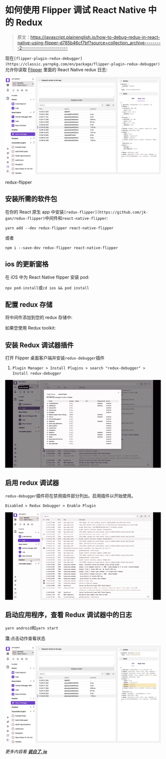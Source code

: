 # 如何使用 Flipper 调试 React Native 中的 Redux

> 原文：<https://javascript.plainenglish.io/how-to-debug-redux-in-react-native-using-flipper-d785b46cf7bf?source=collection_archive---------2----------------------->

现在`[flipper-plugin-redux-debugger](https://classic.yarnpkg.com/en/package/flipper-plugin-redux-debugger)`允许你读取 [Flipper](https://fbflipper.com/) 里面的 React Native redux 日志:

![](img/947088f7e6ad2d4699b6c05b19a2ff36.png)

redux-flipper

## 安装所需的软件包

在你的 React 原生 app 中安装`[redux-flipper](https://github.com/jk-gan/redux-flipper)`中间件和`react-native-flipper`:

```
yarn add --dev redux-flipper react-native-flipper
```

或者

```
npm i --save-dev redux-flipper react-native-flipper
```

## ios 的更新窗格

在 iOS 中为 React Native flipper 安装 pod:

`npx pod-install`或`cd ios && pod install`

## 配置 redux 存储

将中间件添加到您的 redux 存储中:

如果您使用 Redux toolkit:

## 安装 Redux 调试器插件

打开 Flipper 桌面客户端并安装`redux-debugger`插件

1.  `Plugin Manager > Install Plugins > search "redux-debugger" > Install redux-debugger`

![](img/350653ee2f7a1f634014da39ba5225e6.png)

## 启用 redux 调试器

`redux-debugger`插件将在禁用插件部分列出。启用插件以开始使用。

```
Disabled > Redux Debugger > Enable Plugin
```

![](img/76bf9704ab59596bbe898235fb01daec.png)

## 启动应用程序，查看 Redux 调试器中的日志

`yarn android`和`yarn start`

**注**:点击动作查看状态

![](img/93111420bdec06c01b415d36e8937eaa.png)

*更多内容看* [***说白了. io***](http://plainenglish.io/)